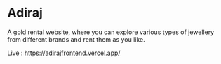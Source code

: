 # Adiraj

A gold rental website, where you can explore various types of jewellery from different brands and rent them as you like.

Live : https://adirajfrontend.vercel.app/
